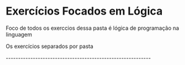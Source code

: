 <h1>Exercícios Focados em Lógica</h1>

<p>Foco de todos os exerccios dessa pasta é lógica de programação na linguagem</p>

<p>Os exercícios separados por pasta</p>

<p>-----------------------------------------------------------</p>
